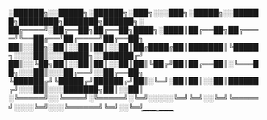 ░██████╗░░█████╗░██████╗░███╗░░░███╗░█████╗░░██████╗████████╗███████╗██████╗░
██╔════╝░██╔══██╗██╔══██╗████╗░████║██╔══██╗██╔════╝╚══██╔══╝██╔════╝██╔══██╗
██║░░██╗░██║░░██║██║░░██║██╔████╔██║███████║╚█████╗░░░░██║░░░█████╗░░██████╔╝
██║░░╚██╗██║░░██║██║░░██║██║╚██╔╝██║██╔══██║░╚═══██╗░░░██║░░░██╔══╝░░██╔══██╗
╚██████╔╝╚█████╔╝██████╔╝██║░╚═╝░██║██║░░██║██████╔╝░░░██║░░░███████╗██║░░██║
░╚═════╝░░╚════╝░╚═════╝░╚═╝░░░░░╚═╝╚═╝░░╚═╝╚═════╝░░░░╚═╝░░░╚══════╝╚═╝░░╚═╝_̳_̳_̳_̳_̳_̳_   _̳_̳_̳_̳_̳_̳_
